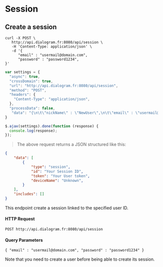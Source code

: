 # Session

## Create a session

```shell
curl -X POST \
   http://api.dialogram.fr:8080/api/session \
   -H 'Content-Type: application/json' \
   -d '{
      "email" : "usermail@domain.com",
      "password" : "password1234",
}'
```

```javascript
var settings = {
  "async": true,
  "crossDomain": true,
  "url": "http://api.dialogram.fr:8080/api/session",
  "method": "POST",
  "headers": {
    "Content-Type": "application/json",
  },
  "processData": false,
   "data": "{\n\t\"nickName\" : \"NewUser\",\n\t\"email\" : \"usermail@domain.com\",\n\t\"password\" : \"JeSuisUnTest\",\n}"
}

$.ajax(settings).done(function (response) {
  console.log(response);
});
```

> The above request returns a JSON structured like this:

```json
{
    "data": [
        {
            "type": "session",
            "id": "Your Session ID",
            "token": "Your User token",
            "deviceName": "Unknown",
        }
    ],
    "includes": []
}
```

This endpoint create a session linked to the specified user ID.

#### HTTP Request

`POST http://api.dialogram.fr:8080/api/session`

#### Query Parameters

``
   {
      "email" : "usermail@domain.com",
      "password" : "password1234"
   }
``

<aside class="success">
Note that you need to create a user before being able to create its session.
</aside>
